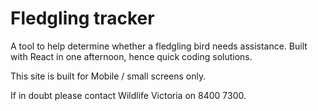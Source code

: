 # Fledgling tracker

A tool to help determine whether a fledgling bird needs assistance. Built with React in one afternoon, hence quick coding solutions.

This site is built for Mobile / small screens only.

If in doubt please contact Wildlife Victoria on 8400 7300.